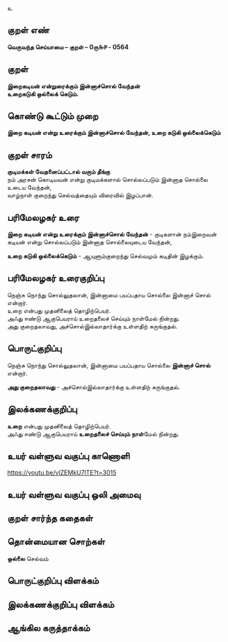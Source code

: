 உ

## குறள் எண் 

**வெருவந்த செய்யாமை – குறள் – 0ரு௬௪ - 0564**  

## குறள் 

**இறைகடியன் என்றுரைக்கும் இன்னாச்சொல் வேந்தன்  
உறைகடுகி ஒல்லைக் கெடும்.**  

## கொண்டு கூட்டும் முறை

**இறை கடியன் என்று உரைக்கும் இன்னாச்சொல் வேந்தன், உறை கடுகி ஒல்லைக்கெடும்**  

## குறள் சாரம் 

**குடிமக்கள் வேதனைப்பட்டால் வரும் தீங்கு**  
நம் அரசன் கொடியவன் என்று குடிமக்களால் சொல்லப்படும் இன்னாத சொல்லை உடைய வேந்தன்,  
வாழ்நாள் குறைந்து செல்வத்தையும் விரைவில் இழப்பான்.  

## பரிமேலழகர் உரை

**இறை கடியன் என்று உரைக்கும் இன்னாச்சொல் வேந்தன்** - குடிகளான் நம்இறைவன் கடியன் என்று சொல்லப்படும் இன்னாத சொல்லையுடைய வேந்தன்,  

**உறை கடுகி ஒல்லைக்கெடும்** - ஆயுளும்குறைந்து செல்வமும் கடிதின் இழக்கும். 

## பரிமேலழகர் உரைகுறிப்பு   

நெஞ்சு நொந்து சொல்லுதலான், இன்னாமை பயப்பதாய சொல்லை இன்னாச் சொல் என்றார்.  
உறை என்பது முதனிலைத் தொழிற்பெயர்.  
அஃது ஈண்டு ஆகுபெயராய் உறைதலைச் செய்யும் நாள்மேல் நின்றது.  
அது குறைதலாவது, அச்சொல்இல்லாதார்க்கு உள்ளதிற் சுருங்குதல்.    

## பொருட்குறிப்பு 

நெஞ்சு நொந்து சொல்லுதலான், இன்னாமை பயப்பதாய சொல்லை **இன்னாச் சொல்** என்றார்.  
 
**அது குறைதலாவது** - அச்சொல்இல்லாதார்க்கு உள்ளதிற் சுருங்குதல்.    

## இலக்கணக்குறிப்பு  

**உறை** என்பது முதனிலைத் தொழிற்பெயர்.  
அஃது ஈண்டு ஆகுபெயராய் **உறைதலைச் செய்யும் நாள்**மேல் நின்றது.   

## உயர் வள்ளுவ வகுப்பு காணொளி

https://youtu.be/vlZEMkU7lTE?t=3015 

## உயர் வள்ளுவ வகுப்பு ஒலி அமைவு 

 
## குறள் சார்ந்த கதைகள் 


## தொன்மையான சொற்கள்

**ஒல்லை** செல்வம்   

## பொருட்குறிப்பு விளக்கம்


## இலக்கணக்குறிப்பு விளக்கம்


## ஆங்கில கருத்தாக்கம் 


